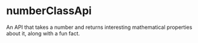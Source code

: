 # numberClassApi
An API that takes a number and returns interesting mathematical properties about it, along with a fun fact.
